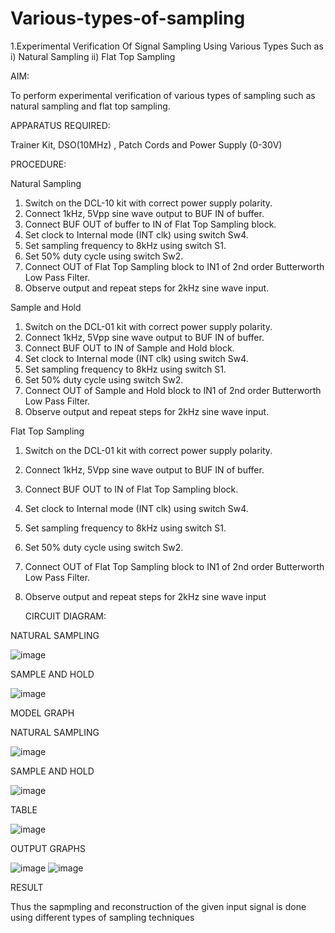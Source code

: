 # Various-types-of-sampling

 1.Experimental Verification Of Signal Sampling Using Various Types Such as i)
 Natural Sampling ii) Flat Top Sampling
 
 AIM:
 
 To perform experimental verification of various types of sampling such as natural
 sampling and flat top sampling.
 
 APPARATUS REQUIRED:
 
 Trainer Kit, DSO(10MHz) , Patch Cords and Power Supply (0-30V)
 
 PROCEDURE:
 
 Natural Sampling
 
 1. Switch on the DCL-10 kit with correct power supply polarity.
 2. Connect 1kHz, 5Vpp sine wave output to BUF IN of buffer.
 3. Connect BUF OUT of buffer to IN of Flat Top Sampling block.
 4. Set clock to Internal mode (INT clk) using switch Sw4.
 5. Set sampling frequency to 8kHz using switch S1.
 6. Set 50% duty cycle using switch Sw2.
 7. Connect OUT of Flat Top Sampling block to IN1 of 2nd order Butterworth Low
 Pass Filter.
 8. Observe output and repeat steps for 2kHz sine wave input.
    
  Sample and Hold
      
 1. Switch on the DCL-01 kit with correct power supply polarity.
 2. Connect 1kHz, 5Vpp sine wave output to BUF IN of buffer.
 3. Connect BUF OUT to IN of Sample and Hold block.
 4. Set clock to Internal mode (INT clk) using switch Sw4.
 5. Set sampling frequency to 8kHz using switch S1.
 6. Set 50% duty cycle using switch Sw2.
 7. Connect OUT of Sample and Hold block to IN1 of 2nd order Butterworth Low
 Pass Filter.
 8. Observe output and repeat steps for 2kHz sine wave input.
    
  Flat Top Sampling
  
 1. Switch on the DCL-01 kit with correct power supply polarity.
 2. Connect 1kHz, 5Vpp sine wave output to BUF IN of buffer.
 3. Connect BUF OUT to IN of Flat Top Sampling block.
 4. Set clock to Internal mode (INT clk) using switch Sw4.
 5. Set sampling frequency to 8kHz using switch S1.
 6. Set 50% duty cycle using switch Sw2.
 7. Connect OUT of Flat Top Sampling block to IN1 of 2nd order Butterworth Low
 Pass Filter.
 8. Observe output and repeat steps for 2kHz sine wave input

     CIRCUIT DIAGRAM:
    
 NATURAL SAMPLING
 
 ![image](https://github.com/user-attachments/assets/99734cae-2623-48d1-916b-ec7af48c243a)

 SAMPLE AND HOLD
 
 ![image](https://github.com/user-attachments/assets/ca0d2c9c-82c7-4913-af33-0eaa879d99f5)
 
 
 MODEL GRAPH
 
 NATURAL SAMPLING
 
 ![image](https://github.com/user-attachments/assets/8d313c0d-01e1-4d9a-b245-66e29a4c053e)

 SAMPLE AND HOLD
 
 ![image](https://github.com/user-attachments/assets/6e6b3960-dc3e-4c05-90ed-8237818f3fa2)

 TABLE

 
 ![image](https://github.com/user-attachments/assets/cb855894-87a4-422c-a32e-1ea0ca381ef6)
 

 OUTPUT GRAPHS

 
 ![image](https://github.com/user-attachments/assets/8abe5d1c-057d-4e8f-9aef-b7dfd064e4df)
 ![image](https://github.com/user-attachments/assets/27974ced-c065-40e5-bded-d0439ae16354)

 

 RESULT

 
 Thus the sapmpling and reconstruction of the given input signal is done using
 different types of sampling techniques





 


